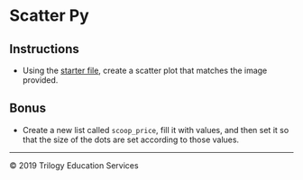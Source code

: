 # Scatter Py

## Instructions

* Using the [starter file](Unsolved/ice_cream_sales_unsolved.ipynb), create a scatter plot that matches the image provided.

## Bonus

* Create a new list called `scoop_price`, fill it with values, and then set it so that the size of the dots are set according to those values.

- - -

© 2019 Trilogy Education Services

